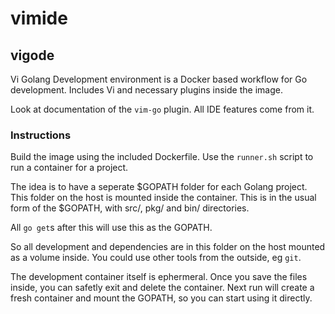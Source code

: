 # vimide

## vigode

Vi Golang Development environment is a Docker based workflow for Go development. Includes Vi and necessary plugins inside the image.

Look at documentation of the `vim-go` plugin. All IDE features come from it. 

### Instructions

Build the image using the included Dockerfile. Use the `runner.sh` script to run a container for a project.

The idea is to have a seperate $GOPATH folder for each Golang project. This folder on the host is mounted inside the container. This is in the usual form of the $GOPATH, with src/, pkg/ and bin/ directories.

All `go get`s after this will use this as the GOPATH.

So all development and dependencies are in this folder on the host mounted as a volume inside. You could use other tools from the outside, eg `git`.

The development container itself is ephermeral. Once you save the files inside, you can safetly exit and delete the container. Next run will create a fresh container and mount the GOPATH, so you can start using it directly.

